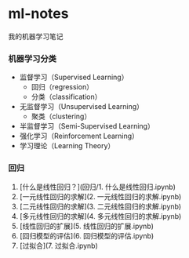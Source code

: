 # ml-notes

我的机器学习笔记

### 机器学习分类

* 监督学习（Supervised Learning）
  - 回归（regression）
  - 分类（classification）
* 无监督学习（Unsupervised Learning）
  - 聚类（clustering）
* 半监督学习（Semi-Supervised Learning）
* 强化学习（Reinforcement Learning）
* 学习理论（Learning Theory）

### 回归

1. [什么是线性回归？](回归/1. 什么是线性回归.ipynb)
2. [一元线性回归的求解](2. 一元线性回归的求解.ipynb)
3. [二元线性回归的求解](3. 二元线性回归的求解.ipynb)
4. [多元线性回归的求解](4. 多元线性回归的求解.ipynb)
5. [线性回归的扩展](5. 线性回归的扩展.ipynb)
6. [回归模型的评估](6. 回归模型的评估.ipynb)
7. [过拟合](7. 过拟合.ipynb)
